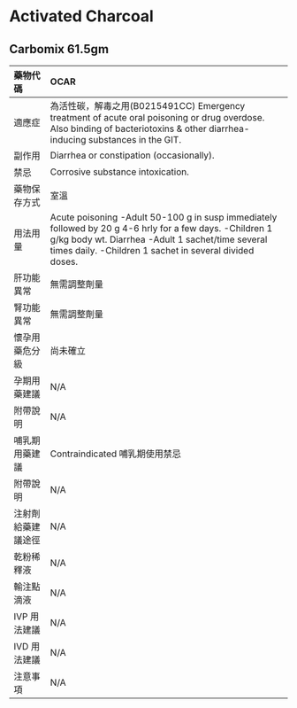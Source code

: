 # Activated Charcoal

## Carbomix  61.5gm

| 藥物代碼           | OCAR                                                                                                                                                                                                                      |
|:-------------------|:--------------------------------------------------------------------------------------------------------------------------------------------------------------------------------------------------------------------------|
| 適應症             | 為活性碳，解毒之用(B0215491CC)             Emergency treatment of acute oral poisoning or drug overdose.              Also binding of bacteriotoxins & other diarrhea-inducing substances in the                     GIT. |
| 副作用             | Diarrhea or constipation (occasionally).                                                                                                                                                                                  |
| 禁忌               | Corrosive substance intoxication.                                                                                                                                                                                         |
| 藥物保存方式       | 室溫                                                                                                                                                                                                                      |
| 用法用量           | Acute poisoning -Adult 50-100 g in susp immediately followed by 20 g 4-6 hrly for a few days. -Children 1 g/kg body wt. Diarrhea -Adult 1 sachet/time several times daily. -Children 1 sachet in several divided doses.   |
| 肝功能異常         | 無需調整劑量                                                                                                                                                                                                              |
| 腎功能異常         | 無需調整劑量                                                                                                                                                                                                              |
| 懷孕用藥危分級     | 尚未確立                                                                                                                                                                                                                  |
| 孕期用藥建議       | N/A                                                                                                                                                                                                                       |
| 附帶說明           | N/A                                                                                                                                                                                                                       |
| 哺乳期用藥建議     | Contraindicated 哺乳期使用禁忌                                                                                                                                                                                            |
| 附帶說明           | N/A                                                                                                                                                                                                                       |
| 注射劑給藥建議途徑 | N/A                                                                                                                                                                                                                       |
| 乾粉稀釋液         | N/A                                                                                                                                                                                                                       |
| 輸注點滴液         | N/A                                                                                                                                                                                                                       |
| IVP 用法建議       | N/A                                                                                                                                                                                                                       |
| IVD 用法建議       | N/A                                                                                                                                                                                                                       |
| 注意事項           | N/A                                                                                                                                                                                                                       |

